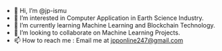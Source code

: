 - 👋 Hi, I’m @jp-ismu
- 👀 I’m interested in Computer Application in Earth Science Industry.
- 🌱 I’m currently learning Machine Learning and Blockchain Technology.
- 💞️ I’m looking to collaborate on Machine Learning Projects.
- 📫 How to reach me : Email me at jpponline247@gmail.com

<!---
jp-ismu/jp-ismu is a ✨ special ✨ repository because its `README.md` (this file) appears on your GitHub profile.
You can click the Preview link to take a look at your changes.
--->
